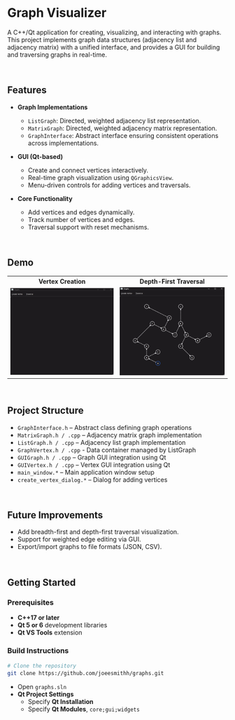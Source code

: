 # Graph Visualizer

A C++/Qt application for creating, visualizing, and interacting with graphs.  
This project implements graph data structures (adjacency list and adjacency matrix) with a unified interface, and provides a GUI for building and traversing graphs in real-time.

<br>

## Features

- **Graph Implementations**  
  - `ListGraph`: Directed, weighted adjacency list representation.  
  - `MatrixGraph`: Directed, weighted adjacency matrix representation.  
  - `GraphInterface`: Abstract interface ensuring consistent operations across implementations.  

- **GUI (Qt-based)**  
  - Create and connect vertices interactively.  
  - Real-time graph visualization using `QGraphicsView`.  
  - Menu-driven controls for adding vertices and traversals.  

- **Core Functionality**  
  - Add vertices and edges dynamically.  
  - Track number of vertices and edges.  
  - Traversal support with reset mechanisms.  


<br>

## Demo
<table>
    <tr>
        <th>Vertex Creation</th>
        <th>Depth-First Traversal</th>
    </tr>
    <tr align="center">
        <td>
            <img src="./images/graphs_add_vertices.gif">
        </td>
        <td >
            <img src="./images/graphs_traverse.gif">
        </td>
    </tr>
</table>

<br>

## Project Structure
- `GraphInterface.h` – Abstract class defining graph operations
- `MatrixGraph.h / .cpp` – Adjacency matrix graph implementation
- `ListGraph.h / .cpp` – Adjacency list graph implementation
- `GraphVertex.h / .cpp` - Data container managed by ListGraph
- `GUIGraph.h / .cpp` – Graph GUI integration using Qt
- `GUIVertex.h / .cpp` – Vertex GUI integration using Qt
- `main_window.*` – Main application window setup
- `create_vertex_dialog.*` – Dialog for adding vertices

<br>

## Future Improvements
- Add breadth-first and depth-first traversal visualization.
- Support for weighted edge editing via GUI.
- Export/import graphs to file formats (JSON, CSV).

<br>

## Getting Started

### Prerequisites
- **C++17 or later**
- **Qt 5 or 6** development libraries
- **Qt VS Tools** extension

### Build Instructions
```bash
# Clone the repository
git clone https://github.com/joeesmithh/graphs.git
```
- Open `graphs.sln`
- **Qt Project Settings**
    - Specify **Qt Installation**
    - Specify **Qt Modules**, `core;gui;widgets`

<!--- ## Implementation
<table>
    <tr>
        <th>Object</th>
        <th>Purpose</th>
        <th>Key Members</th>
        <th>Key Operations</th>
    </tr>
    <tr valign="top">
        <td>
            <strong>GraphVertex&lt;T&gt;</strong>
        </td>
        <td >
            Represents a graph vertex for an adjacency list implementation of the graph data structure.
        </td>
        <td>
            <code><strong>data</strong></code>: the data contained within the vertex<br>
            <code><strong>edges</strong></code>: a list of other GraphVertex objects, represents directed edges<br>
        </td>
        <td >
            <code><strong>connectTo</strong></code>: forms a directed edge to GraphVertex parameter by adding it to the edges list.<br>
            <code><strong>depthFirst</strong></code>: performs a recursive traversal on all directed edges, calls lambda function parameter for each visited vertex
        </td>
    </tr>
    <tr valign="top">
        <td>
            <strong>ListGraph&lt;T&gt;</strong>
        </td>
        <td >
            Represents an adjacency list implementation of the graph data structure.
        </td>
        <td >
            <code><strong>root</strong></code>: pointer to the root vertex of the graph<br>
            <code><strong>traversedStack</strong></code>: dynamic stack containing traversed GraphVertex objects in reverse order of last traversal, used to clear vertex traversal flags<br>
            <code><strong>traversedOrderStack</strong></code>: dynamic stack containing traversed GraphVertex objects in order of the last traversal, used for visiting vertices in traversal order only when desired
        </td>
        <td>
            <code><strong>add</strong></code>: creates a directed edge in the graph between two <strong>GraphVertex</strong> objects with data matching arguments<br>
            <code><strong>depthFirst</strong></code>: Performs a depth-first traversal on the graph from the root vertex, calls lambda function parameter for each visited <strong>GraphVertex</strong><br>
            <code><strong>depthStep</strong></code>: Step through a depth-first traversal by visiting the top-most item from the <strong>traverseOrderStack</strong>
            <code><strong>untraverse</strong></code>: Pops traversed <strong>GraphVertex</strong> objects from <storng>traversedStack</storng>, calling lambda function parameter for each popped <strong>GraphVertex</strong>
        </td>
    </tr>
    <tr valign="top">
        <td>
            <strong>GUIVertex</strong>
        </td>
        <td >
            [...]
        </td>
        <td >
            [...]
        </td>
        <td >
            [...]
        </td>
    </tr>
    <tr valign="top">
        <td>
            <strong>GUIGraph</strong>
        </td>
        <td >
            [...]
        </td>
        <td >
            [...]
        </td>
        <td >
            [...]
        </td>
    </tr>
</table>
-->